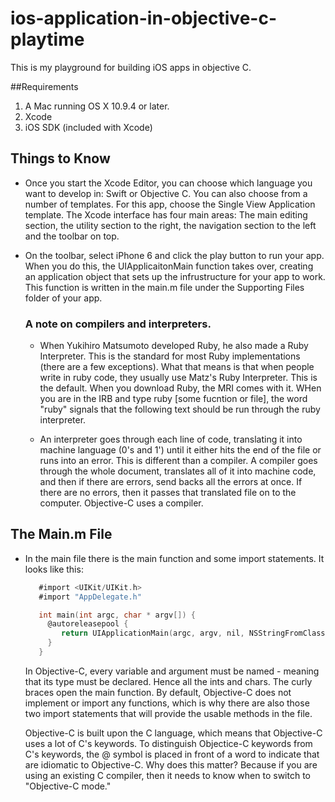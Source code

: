 # ios-application-in-objective-c-playtime
This is my playground for building iOS apps in objective C.

##Requirements
1. A Mac running OS X 10.9.4 or later.
2. Xcode
3. iOS SDK (included with Xcode)


## Things to Know

- Once you start the Xcode Editor, you can choose which language you want to develop in: Swift or Objective C. You can also choose from a number of templates. For this app, choose the Single View Application template. The Xcode interface has four main areas: The main editing section, the utility section to the right, the navigation section to the left and the toolbar on top.

- On the toolbar, select iPhone 6 and click the play button to run your app. When you do this, the UIApplicaitonMain function takes over, creating an application object that sets up the infrustructure for your app to work. This function is written in the main.m file under the Supporting Files folder of your app.

  ### A note on compilers and interpreters.
  - When Yukihiro Matsumoto developed Ruby, he also made a Ruby Interpreter. This is the standard for most Ruby implementations (there are a few exceptions). What that means is that when people write in ruby code, they usually use Matz's Ruby Interpreter. This is the default. When you download Ruby, the MRI comes with it. WHen you are in the IRB and type ruby [some fucntion or file], the word "ruby" signals that the following text should be run through the ruby interpreter.

  - An interpreter goes through each line of code, translating it into machine language (0's and 1') until it either hits the end of the file or runs into an error. This is different than a compiler. A compiler goes through the whole document, translates all of it into machine code, and then if there are errors, send backs all the errors at once. If there are no errors, then it passes that translated file on to the computer. Objective-C uses a compiler.

## The Main.m File
- In the main file there is the main function and some import statements. It looks like this:

  ```Objective-C
     #import <UIKit/UIKit.h>
     #import "AppDelegate.h"

     int main(int argc, char * argv[]) {
       @autoreleasepool {
          return UIApplicationMain(argc, argv, nil, NSStringFromClass([AppDelegate class]));
       }
     }
  ```
  In Objective-C, every variable and argument must be named - meaning that its type must be declared. Hence all the ints and chars. The curly braces open the main function. By default, Objective-C does not implement or import any functions, which is why there are also those two import statements that will provide the usable methods in the file.

  Objective-C is built upon the C language, which means that Objective-C uses a lot of C's keywords. To distinguish Objectice-C keywords from C's keywords, the @ symbol is placed in front of a word to indicate that are idiomatic to Objective-C. Why does this matter? Because if you are using an existing C compiler, then it needs to know when to switch to "Objective-C mode."

